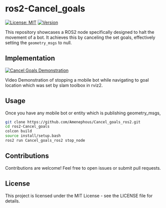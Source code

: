 # ros2-Cancel_goals
[![License: MIT](https://img.shields.io/badge/License-MIT-yellow.svg)](https://opensource.org/licenses/MIT)
[![Version](https://img.shields.io/badge/Version-1.0-blue)](https://github.com/Amenephous/Cancel_goals_ros2/releases)

This repository showcases a ROS2 node specifically designed to halt the movement of a bot. It achieves this by canceling the set goals, effectively setting the `geometry_msgs` to null.


## Implementation

[![Cancel Goals Demonstration](https://github.com/Amenephous/Cancel_goals_ros2/assets/48127920/b95aa4d9-044f-4217-a215-502a0120f1f5)](https://github.com/Amenephous/ros2-Cancel_goals_ros2/assets/48127920/b95aa4d9-044f-4217-a215-502a0120f1f5)

Video Demonstration of stopping a mobile bot while navigating to goal location which was set by slam toolbox in rviz2.

## Usage

Once you have any mobile bot or entity which is publishing geometry_msgs, 
   ```bash
  git clone https://github.com/Amenephous/Cancel_goals_ros2.git
  cd ros2-Cancel_goals
  colcon build
  source install/setup.bash
  ros2 run Cancel_goals_ros2 stop_node
```

## Contributions

Contributions are welcome! Feel free to open issues or submit pull requests.
## License

This project is licensed under the MIT License - see the LICENSE file for details.
